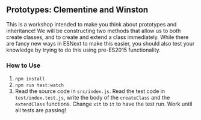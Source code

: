 ## Prototypes: Clementine and Winston

This is a workshop intended to make you think about prototypes and inheritance! We will be constructing two methods that allow us to both create classes, and to create and extend a class immediately. While there are fancy new ways in ESNext to make this easier, you should also test your knowledge by trying to do this using pre-ES2015 functionality.

### How to Use
1. `npm install`
2. `npm run test:watch`
3. Read the source code in `src/index.js`. Read the test code in `test/index.test.js`, write the body of the `createClass` and the `extendClass` functions. Change `xit` to `it` to have the test run. Work until all tests are passing!
